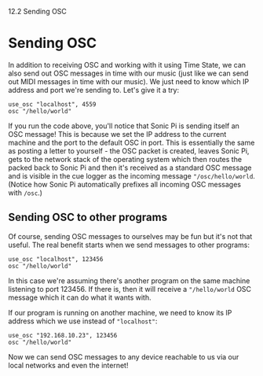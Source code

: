 12.2 Sending OSC

# Sending OSC 

In addition to receiving OSC and working with it using Time State, we
can also send out OSC messages in time with our music (just like we can
send out MIDI messages in time with our music). We just need to know
which IP address and port we're sending to. Let's give it a try:

```
use_osc "localhost", 4559
osc "/hello/world"
```

If you run the code above, you'll notice that Sonic Pi is sending itself
an OSC message! This is because we set the IP address to the current
machine and the port to the default OSC in port. This is essentially the
same as posting a letter to yourself - the OSC packet is created, leaves
Sonic Pi, gets to the network stack of the operating system which then
routes the packed back to Sonic Pi and then it's received as a standard
OSC message and is visible in the cue logger as the incoming message
`"/osc/hello/world`. (Notice how Sonic Pi automatically prefixes all
incoming OSC messages with `/osc`.)

## Sending OSC to other programs

Of course, sending OSC messages to ourselves may be fun but it's not
that useful. The real benefit starts when we send messages to other
programs:


```
use_osc "localhost", 123456
osc "/hello/world"
```

In this case we're assuming there's another program on the same machine
listening to port 123456. If there is, then it will receive a
`"/hello/world` OSC message which it can do what it wants with.

If our program is running on another machine, we need to know its IP
address which we use instead of `"localhost"`:

```
use_osc "192.168.10.23", 123456
osc "/hello/world"
```

Now we can send OSC messages to any device reachable to us via our local
networks and even the internet!

